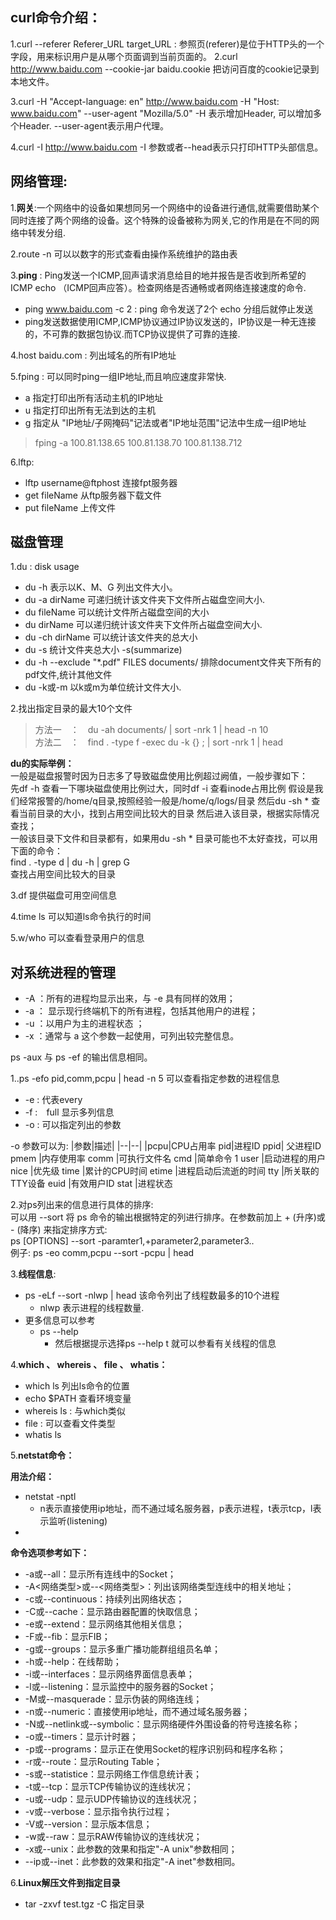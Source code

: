 ## curl命令介绍：
1.curl --referer Referer_URL target_URL : 参照页(referer)是位于HTTP头的一个字段，用来标识用户是从哪个页面调到当前页面的。
2.curl http://www.baidu.com --cookie-jar baidu.cookie 把访问百度的cookie记录到本地文件。

3.curl -H "Accept-language: en" http://www.baidu.com -H "Host: www.baidu.com" --user-agent "Mozilla/5.0" -H 表示增加Header, 可以增加多个Header. --user-agent表示用户代理。

4.curl -I http://www.baidu.com  -I 参数或者--head表示只打印HTTP头部信息。

## 网络管理:
1.**网关**:一个网络中的设备如果想同另一个网络中的设备进行通信,就需要借助某个同时连接了两个网络的设备。这个特殊的设备被称为网关,它的作用是在不同的网络中转发分组.

2.route -n 可以以数字的形式查看由操作系统维护的路由表

3.**ping** : Ping发送一个ICMP,回声请求消息给目的地并报告是否收到所希望的ICMP echo （ICMP回声应答）。检查网络是否通畅或者网络连接速度的命令.
- ping www.baidu.com -c 2 :  ping 命令发送了2个 echo 分组后就停止发送
- ping发送数据使用ICMP,ICMP协议通过IP协议发送的，IP协议是一种无连接的，不可靠的数据包协议.而TCP协议提供了可靠的连接.

4.host baidu.com : 列出域名的所有IP地址

5.fping : 可以同时ping一组IP地址,而且响应速度非常快.
- a 指定打印出所有活动主机的IP地址
- u 指定打印出所有无法到达的主机
- g 指定从 "IP地址/子网掩码"记法或者"IP地址范围"记法中生成一组IP地址

> fping -a 100.81.138.65 100.81.138.70 100.81.138.712

6.lftp:
- lftp username@ftphost 连接fpt服务器
- get fileName 从ftp服务器下载文件
- put fileName 上传文件
## 磁盘管理
1.du : disk usage
- du -h 表示以K、M、G 列出文件大小。
- du -a dirName 可递归统计该文件夹下文件所占磁盘空间大小.
- du fileName 可以统计文件所占磁盘空间的大小
- du dirName 可以递归统计该文件夹下文件所占磁盘空间大小.
- du -ch dirName 可以统计该文件夹的总大小
- du -s 统计文件夹总大小 -s(summarize)
- du -h --exclude "*.pdf" FILES documents/ 排除document文件夹下所有的pdf文件,统计其他文件
- du -k或-m 以k或m为单位统计文件大小.

2.找出指定目录的最大10个文件
> 方法一　：　du -ah documents/ | sort -nrk 1 | head -n 10  
> 方法二　：　find . -type f -exec du -k {} \; | sort -nrk 1 | head

**du的实际举例：**  
一般是磁盘报警时因为日志多了导致磁盘使用比例超过阙值，一般步骤如下：  
先df -h 查看一下哪块磁盘使用比例过大，同时df -i 查看inode占用比例
假设是我们经常报警的/home/q目录,按照经验一般是/home/q/logs/目录
然后du -sh * 查看当前目录的大小，找到占用空间比较大的目录
然后进入该目录，根据实际情况查找；  
一般该目录下文件和目录都有，如果用du -sh * 目录可能也不太好查找，可以用下面的命令：  
find . -type d | du -h | grep G  
查找占用空间比较大的目录


3.df 提供磁盘可用空间信息

4.time ls 可以知道ls命令执行的时间

5.w/who 可以查看登录用户的信息

## 对系统进程的管理
- -A ：所有的进程均显示出来，与 -e 具有同样的效用；
- -a ： 显示现行终端机下的所有进程，包括其他用户的进程；
- -u ：以用户为主的进程状态 ；
- -x ：通常与 a 这个参数一起使用，可列出较完整信息。

ps -aux 与 ps -ef 的输出信息相同。

1..ps -efo pid,comm,pcpu | head -n 5 可以查看指定参数的进程信息
- -e : 代表every
- -f :　full 显示多列信息
- -o : 可以指定列出的参数

-o 参数可以为:
|参数|描述|
|--|--|
|pcpu|CPU占用率
pid|进程ID
ppid| 父进程ID
pmem |内存使用率
comm |可执行文件名
cmd |简单命令 1
user |启动进程的用户
nice |优先级
time |累计的CPU时间
etime |进程启动后流逝的时间
tty |所关联的TTY设备
euid |有效用户ID
stat |进程状态

2.对ps列出来的信息进行具体的排序:  
可以用 --sort 将 ps 命令的输出根据特定的列进行排序。在参数前加上 + (升序)或 - (降序)
来指定排序方式:  
ps [OPTIONS] --sort -paramter1,+parameter2,parameter3..  
例子: ps -eo comm,pcpu --sort -pcpu | head

3.**线程信息**:
- ps -eLf --sort -nlwp | head 该命令列出了线程数最多的10个进程
    - nlwp 表示进程的线程数量.
- 更多信息可以参考
    - ps --help
        - 然后根据提示选择ps --help t 就可以参看有关线程的信息

4.**which 、 whereis 、 file 、 whatis：**
- which ls 列出ls命令的位置
- echo $PATH 查看环境变量
- whereis ls : 与which类似
- file : 可以查看文件类型
- whatis ls 

5.**netstat命令：**

**用法介绍：**
- netstat -nptl
    - n表示直接使用ip地址，而不通过域名服务器，p表示进程，t表示tcp，l表示监听(listening)
- 

**命令选项参考如下：**
- -a或--all：显示所有连线中的Socket； 
- -A<网络类型>或--<网络类型>：列出该网络类型连线中的相关地址； 
- -c或--continuous：持续列出网络状态； 
- -C或--cache：显示路由器配置的快取信息； 
- -e或--extend：显示网络其他相关信息； 
- -F或--fib：显示FIB； 
- -g或--groups：显示多重广播功能群组组员名单； 
- -h或--help：在线帮助； 
- -i或--interfaces：显示网络界面信息表单； 
- -l或--listening：显示监控中的服务器的Socket； 
- -M或--masquerade：显示伪装的网络连线； 
- -n或--numeric：直接使用ip地址，而不通过域名服务器； 
- -N或--netlink或--symbolic：显示网络硬件外围设备的符号连接名称； 
- -o或--timers：显示计时器； 
- -p或--programs：显示正在使用Socket的程序识别码和程序名称； 
- -r或--route：显示Routing Table； 
- -s或--statistice：显示网络工作信息统计表； 
- -t或--tcp：显示TCP传输协议的连线状况； 
- -u或--udp：显示UDP传输协议的连线状况； 
- -v或--verbose：显示指令执行过程； 
- -V或--version：显示版本信息； 
- -w或--raw：显示RAW传输协议的连线状况； 
- -x或--unix：此参数的效果和指定"-A unix"参数相同； 
- --ip或--inet：此参数的效果和指定"-A inet"参数相同。

6.**Linux解压文件到指定目录**
- tar -zxvf test.tgz -C 指定目录